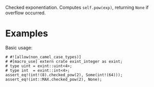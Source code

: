 Checked exponentiation. Computes `self.pow(exp)`,
returning `None` if overflow occurred.

# Examples

Basic usage:

```
# #![allow(non_camel_case_types)]
# #[macro_use] extern crate exint_integer as exint;
# type uint = exint::uint<4>;
# type int  = exint::int<4>;
assert_eq!(int!(8).checked_pow(2), Some(int!(64)));
assert_eq!(int::MAX.checked_pow(2), None);
```
